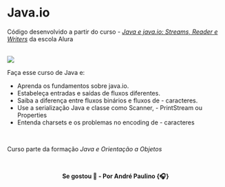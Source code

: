 # Java.io

Código desenvolvido a partir do curso - [_Java e java.io: Streams, Reader e Writers_](https://alura.com.br/course/java-excecoes) da escola Alura

<br>

<img src="https://img.shields.io/badge/Java-ED8B00?style=for-the-badge&logo=openjdk&logoColor=white"/>

Faça esse curso de Java e:

- Aprenda os fundamentos sobre java.io.
- Estabeleça entradas e saídas de fluxos diferentes.
- Saiba a diferença entre fluxos binários e fluxos de - caracteres.
- Use a serialização Java e classe como Scanner, - PrintStream ou Properties
- Entenda charsets e os problemas no encoding de - caracteres

<br>

Curso parte da formação _Java e Orientação a Objetos_

<br>

<p align="center"><b>
Se gostou 🌟 - Por André Paulino {🎧}
</b></p>
